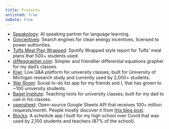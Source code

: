 ```yaml
---
title: Projects
unlisted: true
noDate: true
---
```


- [Speakology](https://speakology.ai): AI speaking partner for language learning.
- [Govcentives](https://govcentives.com): Search engines for clean energy incentives, licensed to power authorities.
- [Tufts Meal Plan Wrapped](/wrapped): Spotify Wrapped style report for Tufts’ meal plans that 500+ students used.
- [diffeqgrapher.com](https://diffeqgrapher.com): Simpler and friendlier differential equations grapher for my dad’s classes.
- [Kiwi](https://ask.kiwi): Live Q&A platform for university classes; built for University of Michigan research study and currently used by 2,000+ students.
- [War Room](https://war.elk.sh/home): Social to-do list app for my friends and I, that has grown to ~100 university students.
- [Bagel Institute](https://bagel.institute): Teaching tools for university classes; built for my dad to use in his classes.
- [opensheet](https://opensheet.elk.sh): Open-source Google Sheets API that receives 100+ million requests/month. People mostly discover it from [this blog post](https://benborgers.com/posts/google-sheets-json).
- [Blocks](/blocks): A schedule app I built for my high school over Covid that was used by 2,100 students and teachers (87% of the school).
